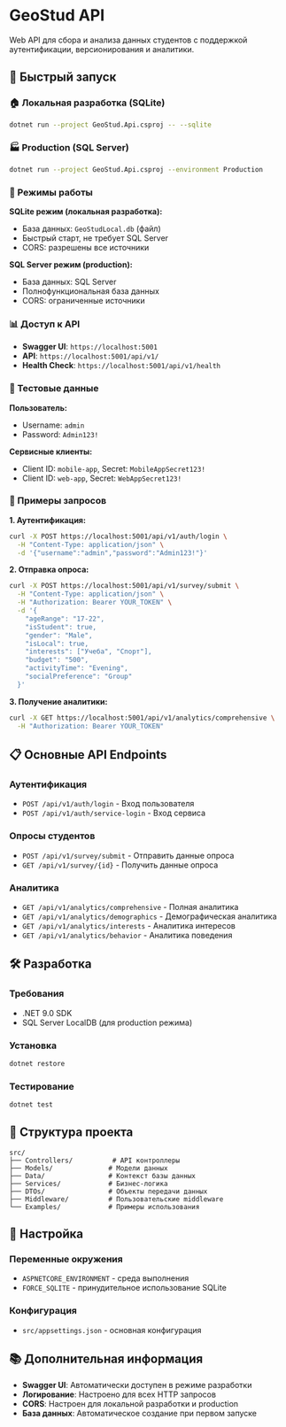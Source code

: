 # GeoStud API

Web API для сбора и анализа данных студентов с поддержкой аутентификации, версионирования и аналитики.

## 🚀 Быстрый запуск

### 🏠 Локальная разработка (SQLite)

```bash
dotnet run --project GeoStud.Api.csproj -- --sqlite
```

### 🏭 Production (SQL Server)

```bash
dotnet run --project GeoStud.Api.csproj --environment Production
```

### 🎯 Режимы работы

**SQLite режим (локальная разработка):**
- База данных: `GeoStudLocal.db` (файл)
- Быстрый старт, не требует SQL Server
- CORS: разрешены все источники

**SQL Server режим (production):**
- База данных: SQL Server
- Полнофункциональная база данных
- CORS: ограниченные источники

### 📊 Доступ к API

- **Swagger UI**: `https://localhost:5001`
- **API**: `https://localhost:5001/api/v1/`
- **Health Check**: `https://localhost:5001/api/v1/health`

### 🔐 Тестовые данные

**Пользователь:**
- Username: `admin`
- Password: `Admin123!`

**Сервисные клиенты:**
- Client ID: `mobile-app`, Secret: `MobileAppSecret123!`
- Client ID: `web-app`, Secret: `WebAppSecret123!`

### 📝 Примеры запросов

**1. Аутентификация:**
```bash
curl -X POST https://localhost:5001/api/v1/auth/login \
  -H "Content-Type: application/json" \
  -d '{"username":"admin","password":"Admin123!"}'
```

**2. Отправка опроса:**
```bash
curl -X POST https://localhost:5001/api/v1/survey/submit \
  -H "Content-Type: application/json" \
  -H "Authorization: Bearer YOUR_TOKEN" \
  -d '{
    "ageRange": "17-22",
    "isStudent": true,
    "gender": "Male",
    "isLocal": true,
    "interests": ["Учеба", "Спорт"],
    "budget": "500",
    "activityTime": "Evening",
    "socialPreference": "Group"
  }'
```

**3. Получение аналитики:**
```bash
curl -X GET https://localhost:5001/api/v1/analytics/comprehensive \
  -H "Authorization: Bearer YOUR_TOKEN"
```

## 📋 Основные API Endpoints

### Аутентификация
- `POST /api/v1/auth/login` - Вход пользователя
- `POST /api/v1/auth/service-login` - Вход сервиса

### Опросы студентов
- `POST /api/v1/survey/submit` - Отправить данные опроса
- `GET /api/v1/survey/{id}` - Получить данные опроса

### Аналитика
- `GET /api/v1/analytics/comprehensive` - Полная аналитика
- `GET /api/v1/analytics/demographics` - Демографическая аналитика
- `GET /api/v1/analytics/interests` - Аналитика интересов
- `GET /api/v1/analytics/behavior` - Аналитика поведения

## 🛠️ Разработка

### Требования
- .NET 9.0 SDK
- SQL Server LocalDB (для production режима)

### Установка
```bash
dotnet restore
```

### Тестирование
```bash
dotnet test
```

## 📁 Структура проекта

```
src/
├── Controllers/          # API контроллеры
├── Models/              # Модели данных
├── Data/                # Контекст базы данных
├── Services/            # Бизнес-логика
├── DTOs/                # Объекты передачи данных
├── Middleware/          # Пользовательские middleware
└── Examples/            # Примеры использования
```

## 🔧 Настройка

### Переменные окружения
- `ASPNETCORE_ENVIRONMENT` - среда выполнения
- `FORCE_SQLITE` - принудительное использование SQLite

### Конфигурация
- `src/appsettings.json` - основная конфигурация

## 📚 Дополнительная информация

- **Swagger UI**: Автоматически доступен в режиме разработки
- **Логирование**: Настроено для всех HTTP запросов
- **CORS**: Настроен для локальной разработки и production
- **База данных**: Автоматическое создание при первом запуске